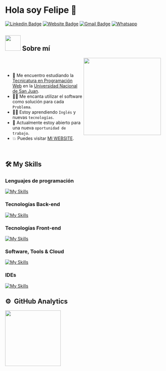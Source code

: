 # Hola soy Felipe 👋
[![Linkedin Badge](https://img.shields.io/badge/-Felipe-blue?style=flat&logo=Linkedin&logoColor=white&link=https://www.linkedin.com/in/feliguellweb/)](https://www.linkedin.com/in/feliguellweb/)
[![Website Badge](https://img.shields.io/badge/-portfolio.web-47CCCC?style=flat&logo=Google-Chrome&logoColor=white&link=https://felipeguell-portfolio.web.app/es)](https://felipeguell-portfolio.web.app/es)
[![Gmail Badge](https://img.shields.io/badge/-feliguells-c14438?style=flat&logo=Gmail&logoColor=white&link=mailto:feliguells@gmail.com)](mailto:feliguells@gmail.com)
<a href="https://wa.me/+5492645846555"><img src="https://img.shields.io/badge/whatsapp-%2325D366.svg?style=plastic&logo=whatsapp&logoColor=white" alt="Whatsapp"/></a>


## <picture><img src = "https://github.com/7oSkaaa/7oSkaaa/blob/main/Images/about_me.gif?raw=true" width = 50px></picture> Sobre mí

<picture> <img align="right" src="https://github.com/7oSkaaa/7oSkaaa/blob/main/Images/Right_Side.gif?raw=true" width = 250px></picture>

<br><br>

- :school: Me encuentro estudiando la [Tecnicatura en Programación Web](https://feriaeducativa.unsj.edu.ar/tecnicatura-universitaria-en-programacion-web/) en la [Universidad Nacional de San Juan](https://www.unsj.edu.ar/).
- :technologist: Me encanta utilizar el software como solución para cada `Problema`.
- :student: Estoy aprendiendo `Inglés` y nuevas `tecnologías`.
- :thinking: Actualmente estoy abierto para una nueva `oportunidad de trabajo`.
- :boom: Puedes visitar [MI WEBSITE](https://felipeguell-portfolio.web.app/es).
<br>


## 🛠️ My Skills

### Lenguajes de programación

[![My Skills](https://skillicons.dev/icons?i=java,js,ts&theme=dark)](https://skillicons.dev)

### Tecnologías Back-end

[![My Skills](https://skillicons.dev/icons?i=spring,java,hibernate,mysql,postgres,maven&theme=dark)](https://skillicons.dev)

### Tecnologías Front-end

[![My Skills](https://skillicons.dev/icons?i=angular,js,ts,css,sass,bootstrap,html&theme=dark)](https://skillicons.dev)

### Software, Tools & Cloud

[![My Skills](https://skillicons.dev/icons?i=git,github,aws,bash,bitbucket,docker,firebase,wordpress&theme=dark)](https://skillicons.dev)

### IDEs

[![My Skills](https://skillicons.dev/icons?i=idea,vscode,eclipse&theme=dark)](https://skillicons.dev)


## ⚙️ &nbsp;GitHub Analytics

<p align="start">
<a href="https://github.com/FeliGuell">
  <img height="180em" src="https://github-readme-stats-eight-theta.vercel.app/api/top-langs/?username=FeliGuell&layout=compact&langs_count=8&theme=algolia"/>
</a>
</p>
